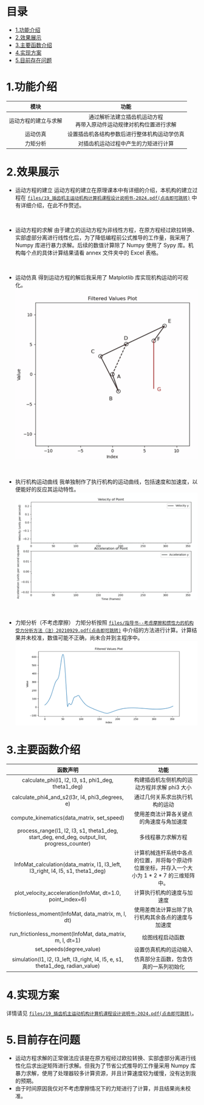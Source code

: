 # 目录
* [1.功能介绍](#1.功能介绍)
* [2.效果展示](#2.效果展示)
* [3.主要函数介绍](#3.主要函数介绍)
* [4.实现方案](#4实现方案)
* [5.目前存在问题]()


# 1.功能介绍
|    模块     |     功能     |
| :---:       |    :----:   |
|  运动方程的建立与求解 |  通过解析法建立插齿机运动方程<br>再带入原动件运动规律对机构位置进行求解  |
|  运动仿真  | 设置插齿机各结构参数后进行整体机构运动学仿真 |
|  力矩分析  | 对插齿机运动过程中产生的力矩进行计算 |


# 2.效果展示
* 运动方程的建立
运动方程的建立在原理课本中有详细的介绍，本机构的建立过程在 [`files/19_插齿机主运动机构计算机课程设计说明书-2024.pdf(点击即可跳转)`](files\19_插齿机主运动机构计算机课程设计说明书-2024.pdf) 中有详细介绍，在此不作赘述。
<br>

* 运动方程的求解
由于建立的运动方程为非线性方程，在原方程经过欧拉转换、实部虚部分离进行线性化后，为了降低编程前公式推导的工作量，我采用了 Numpy 库进行暴力求解。后续的数值计算除了 Numpy 使用了 Sypy 库。机构每个点的具体计算结果请看 annex 文件夹中的 Excel 表格。
<br>

* 运动仿真
得到运动方程的解后我采用了 Matplotlib 库实现机构运动的可视化。
![](img\0001.gif) 
<br>

* 执行机构运动曲线
我单独制作了执行机构的运动曲线，包括速度和加速度，以便能好的反应其运动特性。
![](img\0002.gif) 
<br>

* 力矩分析（不考虑摩擦）
力矩分析按照  [`files/指导书--考虑摩擦和惯性力的机构受力分析方法（注）20210929.pdf(点击即可跳转)`](files\指导书--考虑摩擦和惯性力的机构受力分析方法（注）20210929.pdf) 中介绍的方法进行计算。计算结果并未校准，数值可能不正确，尚未合并到主程序中。
![](img\Figure_1.png) 


# 3.主要函数介绍
|    函数声明     |     功能     |
| :---:       |    :----:   |
| calculate_phi(l1, l2, l3, s1, phi1_deg, theta1_deg)  |  构建插齿机左侧机构的运动方程并求解 phi3 大小  |
|  calculate_phi4_and_s2(l3r, l4, phi3_degrees, e)  | 通过几何关系求出执行机构的运动 |
|  compute_kinematics(data_matrix, set_speed)  | 使用差商法计算各关键点的角速度与角加速度 |
|  process_range(l1, l2, l3, s1, theta1_deg, start_deg, end_deg, output_list, progress_counter)  |  多线程暴力求解方程  |
|  InfoMat_calculation(data_matrix, l1, l3_left, l3_right, l4, l5, s1, theta1_deg)  |  计算机械连杆系统中各点的位置，并将每个原动件位置坐标，并存入一个大小为 1 * 2 * 7 的三维矩阵中。  |
|  plot_velocity_acceleration(InfoMat, dt=1.0, point_index=6)  |  计算执行机构的速度与加速度  |
|  frictionless_moment(InfoMat, data_matrix, m, l, dt)  |  使用差商法计算出除了执行机构其余各点的速度与加速度  |
|  run_frictionless_moment(InfoMat, data_matrix, m, l, dt=1)  |  绘图线程启动函数  |
|  set_speeds(degree_value)  |  设置仿真机构的运动输入  |
|  simulation(l1, l2, l3_left, l3_right, l4, l5, e, s1, theta1_deg, radian_value)  |  仿真部分主函数，包含仿真的一系列初始化  |


# 4.实现方案
详情请见 [`files/19_插齿机主运动机构计算机课程设计说明书-2024.pdf(点击即可跳转)`](files\19_插齿机主运动机构计算机课程设计说明书-2024.pdf)。


# 5.目前存在问题
* 运动方程求解的正常做法应该是在原方程经过欧拉转换、实部虚部分离进行线性化后求出逆矩阵进行求解。但我为了节省公式推导的工作量采用 Numpy 库暴力求解，使用了处理器较多计算资源，并且计算速度较为缓慢，没有达到我的预期。
* 由于时间原因我仅对不考虑摩擦情况下的力矩进行了计算，并且结果尚未校准。

